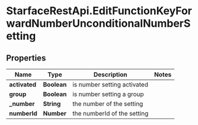 # StarfaceRestApi.EditFunctionKeyForwardNumberUnconditionalNumberSetting

## Properties
Name | Type | Description | Notes
------------ | ------------- | ------------- | -------------
**activated** | **Boolean** | is number setting activated | 
**group** | **Boolean** | is number setting a group | 
**_number** | **String** | the number of the setting | 
**numberId** | **Number** | the numberId of the setting | 


